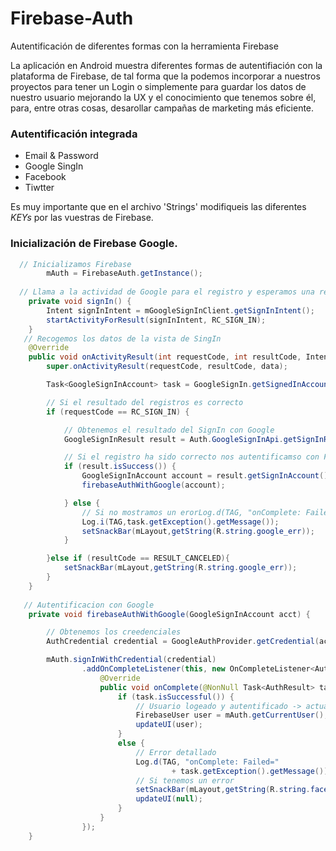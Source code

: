 # Firebase-Auth
Autentificación de diferentes formas con la herramienta Firebase

La aplicación en Android muestra diferentes formas de autentifiación con la plataforma de Firebase, de tal forma que la podemos incorporar a nuestros proyectos para tener un Login o simplemente para guardar los datos de nuestro usuario mejorando la UX y el conocimiento que tenemos sobre él, para, entre otras cosas, desarollar campañas de marketing más eficiente.

### Autentificación integrada 
* Email & Password
* Google SingIn
* Facebook
* Tiwtter

Es muy importante que en el archivo 'Strings' modifiqueis las diferentes *KEYs* por las vuestras de Firebase.

### Inicialización de Firebase Google.

```java
  // Inicializamos Firebase
        mAuth = FirebaseAuth.getInstance();
       
  // Llama a la actividad de Google para el registro y esperamos una respuesta
    private void signIn() {
        Intent signInIntent = mGoogleSignInClient.getSignInIntent();
        startActivityForResult(signInIntent, RC_SIGN_IN);
    }
   // Recogemos los datos de la vista de SingIn
    @Override
    public void onActivityResult(int requestCode, int resultCode, Intent data) {
        super.onActivityResult(requestCode, resultCode, data);

        Task<GoogleSignInAccount> task = GoogleSignIn.getSignedInAccountFromIntent(data);

        // Si el resultado del registros es correcto
        if (requestCode == RC_SIGN_IN) {

            // Obtenemos el resultado del SignIn con Google
            GoogleSignInResult result = Auth.GoogleSignInApi.getSignInResultFromIntent(data);

            // Si el registro ha sido correcto nos autentificamso con FireBase
            if (result.isSuccess()) {
                GoogleSignInAccount account = result.getSignInAccount();
                firebaseAuthWithGoogle(account);

            } else {
                // Si no mostramos un erorLog.d(TAG, "onComplete: Failed="
                Log.i(TAG,task.getException().getMessage());
                setSnackBar(mLayout,getString(R.string.google_err));
            }

        }else if (resultCode == RESULT_CANCELED){
            setSnackBar(mLayout,getString(R.string.google_err));
        }
    }
    
   // Autentificacion con Google
    private void firebaseAuthWithGoogle(GoogleSignInAccount acct) {

        // Obtenemos los creedenciales
        AuthCredential credential = GoogleAuthProvider.getCredential(acct.getIdToken(), null);

        mAuth.signInWithCredential(credential)
                .addOnCompleteListener(this, new OnCompleteListener<AuthResult>() {
                    @Override
                    public void onComplete(@NonNull Task<AuthResult> task) {
                        if (task.isSuccessful()) {
                            // Usuario logeado y autentificado -> actualizamos UI
                            FirebaseUser user = mAuth.getCurrentUser();
                            updateUI(user);
                        }
                        else {
                            // Error detallado
                            Log.d(TAG, "onComplete: Failed="
                                    + task.getException().getMessage());
                            // Si tenemos un error
                            setSnackBar(mLayout,getString(R.string.facebook_singin_err));
                            updateUI(null);
                        }
                    }
                });
    }
```
